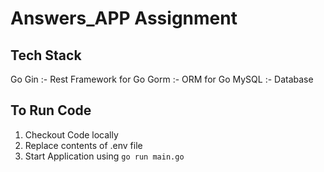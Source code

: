 # Answers_APP Assignment

## Tech Stack
Go 
Gin :- Rest Framework for Go
Gorm :- ORM for Go
MySQL :- Database 

## To Run Code
1. Checkout Code locally
2. Replace contents of .env file
3. Start Application using `go run main.go`
